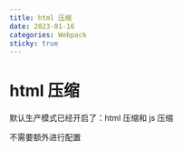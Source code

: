 ```yaml
---
title: html 压缩
date: 2023-01-16
categories: Webpack
sticky: true
---
```


# html 压缩

默认生产模式已经开启了：html 压缩和 js 压缩

不需要额外进行配置
